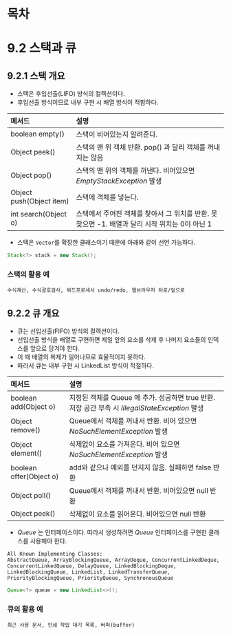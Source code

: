 # 목차

# 9.2 스택과 큐

## 9.2.1 스택 개요

- 스택은 후입선출(LIFO) 방식의 컬렉션이다.
- 후입선출 방식이므로 내부 구현 시 배열 방식이 적합하다.

|메서드|설명|
|:------|:------|
|boolean empty()|스택이 비어있는지 알려준다.|
|Object peek()|스택의 맨 위 객체 반환. pop() 과 달리 객체를 꺼내지는 않음|
|Object pop()|스택의 맨 위의 객체를 꺼낸다. 비어있으면 _EmptyStackException_ 발생|
|Object push(Object item)|스택에 객체를 넣는다.|
|int search(Object o)|스택에서 주어진 객체를 찾아서 그 위치를 반환. 못 찾으면 -1. 배열과 달리 시작 위치는 0이 아닌 1|

- 스택은 `Vector`를 확장한 클래스이기 때문에 아래와 같이 선언 가능하다.

```java
Stack<?> stack = new Stack();
```

### 스택의 활용 예

```text
수식계산, 수식괄호검사, 워드프로세서 undo/redo, 웹브라우저 뒤로/앞으로
```

## 9.2.2 큐 개요

- 큐는 선입선출(FIFO) 방식의 컬렉션이다.
- 선입선출 방식을 배열로 구현하면 제일 앞의 요소를 삭제 후 나머지 요소들의 인덱스를 앞으로 당겨야 한다.
- 이 때 배열의 복제가 일어나므로 효율적이지 못하다.
- 따라서 큐는 내부 구현 시 LinkedList 방식이 적절하다.

|메서드|설명|
|:------|:------|
|boolean add(Object o)|지정된 객체를 Queue 에 추가. 성공하면 true 반환. 저장 공간 부족 시 _IllegalStateException_ 발생|
|Object remove()|Queue에서 객체를 꺼내서 반환. 비어 있으면 _NoSuchElementException_ 발생|
|Object element()|삭제없이 요소를 가져온다. 비어 있으면 _NoSuchElementException_ 발생|
|boolean offer(Object o)| add와 같으나 예외를 던지지 않음. 실패하면 false 반환|
|Object poll()| Queue에서 객체를 꺼내서 반환. 비어있으면 null 반환|
|Object peek()| 삭제없이 요소를 읽어온다. 비어있으면 null 반환|

- _Queue_ 는 인터페이스이다. 따라서 생성하려면 _Queue_ 인터페이스를 구현한 클래스를 사용해야 한다.

```text
All Known Implementing Classes:
AbstractQueue, ArrayBlockingQueue, ArrayDeque, ConcurrentLinkedDeque, ConcurrentLinkedQueue, DelayQueue, LinkedBlockingDeque, LinkedBlockingQueue, LinkedList, LinkedTransferQueue, PriorityBlockingQueue, PriorityQueue, SynchronousQueue
```

```java
Queue<?> queue = new LinkedList<>();
```

### 큐의 활용 예

```text
최근 사용 문서, 인쇄 작업 대기 목록, 버퍼(buffer)
```

